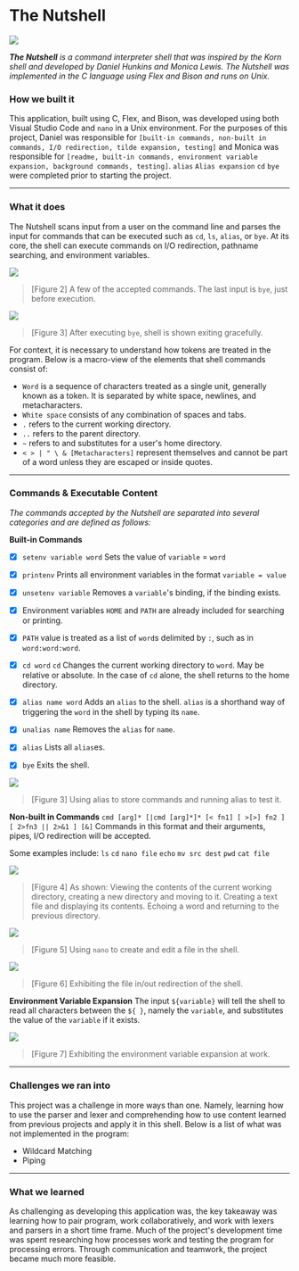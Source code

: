  

# The Nutshell

![](https://i.gyazo.com/d71b65600bfa78239d3847a00a5f7e0c.png)

***The Nutshell** is a command interpreter shell that was inspired by the Korn shell and developed by Daniel Hunkins and Monica Lewis. The Nutshell was implemented in the C language using Flex and Bison and runs on Unix.*

### How we built it
This application, built using C, Flex, and Bison, was developed using both Visual Studio Code and `nano` in a Unix environment. For the purposes of this project, Daniel was responsible for `[built-in commands, non-built in commands, I/O redirection, tilde expansion, testing]` and Monica was responsible for `[readme, built-in commands, environment variable expansion, background commands, testing]`. `alias` `Alias expansion` `cd` `bye` were completed prior to starting the project.

---
### What it does
The Nutshell scans input from a user on the command line and parses the input for commands that can be executed such as `cd`, `ls`, `alias`, or `bye`. At its core, the shell can execute commands on I/O redirection, pathname searching, and environment variables.

![](https://i.gyazo.com/8296d9842f56ec0696f92d807f816e73.png)

> [Figure 2] A few of the accepted commands. The last input is `bye`, just before execution.

![](https://i.gyazo.com/b8b83a785881fc82b95dd2237f7fa5b9.png)
> [Figure 3] After executing `bye`, shell is shown exiting gracefully.

For context, it is necessary to understand how tokens are treated in the program. Below is a macro-view of the elements that shell commands consist of:

 - `Word` is a sequence of characters treated as a single unit, generally known as a token. It is separated by white space, newlines, and metacharacters.
 - `White space` consists of any combination of spaces and tabs.
 - `.` refers to the current working directory.
 - `..` refers to the parent directory.
 - `~` refers to and substitutes for a user's home directory.
 - `< > | " \ & [Metacharacters]` represent themselves and cannot be part of a word unless they are escaped or inside quotes.

---
### Commands & Executable Content
*The commands accepted by the Nutshell are separated into several categories and are defined as follows:*

**Built-in Commands**

 - [x] `setenv variable word`
	 Sets the value of `variable` = `word`
	 
 - [x] `printenv`
 Prints all environment variables in the format `variable = value`
 
 - [x] `unsetenv variable`
Removes a `variable`'s binding, if the binding exists.

 - [x] Environment variables `HOME` and `PATH` are already included for searching or printing.

 - [x] `PATH` value is treated as a list of `word`s delimited by `:`, such as in `word:word:word`.

 - [x] `cd word`	 `cd`
Changes the current working directory to `word`. May be relative or absolute. In the case of `cd` alone, the shell returns to the home directory.

 - [x] `alias name word`
Adds an `alias` to the shell. `alias` is a shorthand way of triggering the `word` in the shell by typing its `name`.

 - [x] `unalias name`
Removes the `alias` for `name`.

 - [x] `alias`
Lists all `alias`es.

 - [x] `bye`
Exits the shell.

![](https://i.gyazo.com/7cf12b3f580017aa7238d0c7c7a67a09.png)
> [Figure 3] Using alias to store commands and running alias to test it.

**Non-built in Commands**
`cmd [arg]* [|cmd [arg]*]* [< fn1] [ >[>] fn2 ] [ 2>fn3 || 2>&1 ] [&]`
Commands in this format and their arguments, pipes, I/O redirection will be accepted.

Some examples include:
`ls` `cd` `nano file` `echo` `mv src dest` `pwd` `cat file`

![](https://i.gyazo.com/68ad50411244cf99e47766d98ec542db.png)
> [Figure 4] As shown: Viewing the contents of the current working directory, creating a new directory and moving to it. Creating a text file and displaying its contents. Echoing a word and returning to the previous directory.

![](https://i.gyazo.com/a18fa592f50847d2a1c64baa4e14f08e.png)
> [Figure 5] Using `nano` to create and edit a file in the shell.

![](https://i.gyazo.com/339066dc908ce610f7c9bbe5f385bf86.png)
> [Figure 6] Exhibiting the file in/out redirection of the shell.

**Environment Variable Expansion**
The input `${variable}` will tell the shell to read all characters between the `${ }`, namely the `variable`, and substitutes the value of the `variable` if it exists.

![](https://i.gyazo.com/06b955b765810b857d082a82769a42a6.png)

> [Figure 7] Exhibiting the environment variable expansion at work.

---

### Challenges we ran into
This project was a challenge in more ways than one. Namely, learning how to use the parser and lexer and comprehending how to use content learned from previous projects and apply it in this shell.
Below is a list of what was not implemented in the program:
* Wildcard Matching
* Piping

---

### What we learned
As challenging as developing this application was, the key takeaway was learning how to pair program, work collaboratively, and work with lexers and parsers in a short time frame. Much of the project's development time was spent researching how processes work and testing the program for processing errors. Through communication and teamwork, the project became much more feasible.
